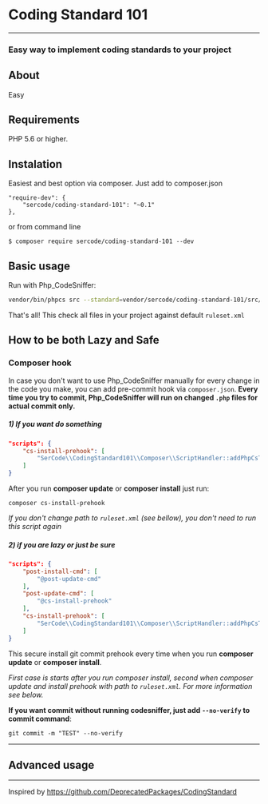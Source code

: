 Coding Standard 101
====================
***
### Easy way to implement coding standards to your project
## About
Easy
## Requirements
PHP 5.6 or higher.

## Instalation
Easiest and best option via composer.
Just add to composer.json
```
"require-dev": {
	"sercode/coding-standard-101": "~0.1"
},
```
or from command line
```
$ composer require sercode/coding-standard-101 --dev
```

## Basic usage

Run with Php_CodeSniffer:

```sh
vendor/bin/phpcs src --standard=vendor/sercode/coding-standard-101/src/ruleset.xml -p
```

That's all! This check all files in your project against default `ruleset.xml`


## How to be both Lazy and Safe

### Composer hook

In case you don't want to use Php_CodeSniffer manually for every change in the code you make, you can add pre-commit hook via `composer.json`.
**Every time you try to commit, Php_CodeSniffer will run on changed `.php` files for actual commit only.**

##### 1) If you want do something
```json
"scripts": {
    "cs-install-prehook": [
		"SerCode\\CodingStandard101\\Composer\\ScriptHandler::addPhpCsToPreCommitHook"
	]
}		
````	

After you run **composer update** or **composer install** just run: 
```
composer cs-install-prehook
```
*If you don't change path to `ruleset.xml` (see bellow), you don't need to run this script again*

##### 2) if you are lazy or just be sure

```json
"scripts": {
	"post-install-cmd": [
		"@post-update-cmd"
	],
	"post-update-cmd": [
		"@cs-install-prehook"
	],  
	"cs-install-prehook": [
		"SerCode\\CodingStandard101\\Composer\\ScriptHandler::addPhpCsToPreCommitHook"
	]
}
```

This secure install git commit prehook every time when you run  **composer update** or **composer install**.

*First case is starts after you run composer install, second when composer update and install prehook with path to `ruleset.xml`. For more information see below.*


**If you want commit without running codesniffer, just add `--no-verify` to commit command**:
```
git commit -m "TEST" --no-verify
````
***
## Advanced usage

***
Inspired by https://github.com/DeprecatedPackages/CodingStandard

